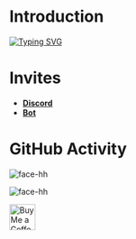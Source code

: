 # Introduction 
[![Typing SVG](https://readme-typing-svg.herokuapp.com?duration=2000&color=14C305&lines=Did+you+know+sky+is+blue%3F)](https://git.io/typing-svg)

# Invites
- **[Discord](https://discord.gg/EKQtnY8Z9h)**
- **[Bot](https://acolium.facedev.xyz)**

# GitHub Activity

![face-hh](https://github-readme-stats.vercel.app/api?username=face-hh&show_icons=true&theme=tokyonight&hide=["issues"])

![face-hh](https://github-readme-stats.vercel.app/api/top-langs?username=face-hh&show_icons=true&theme=tokyonight&layout=compact)

<a href='https://ko-fi.com/facedev' target='_blank'><img height='35' style='border:0px;height:46px;' src='https://az743702.vo.msecnd.net/cdn/kofi3.png?v=0' border='0' alt='Buy Me a Coffee' />
